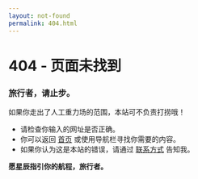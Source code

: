 ```yaml
---
layout: not-found
permalink: 404.html
---
```


# 404 - 页面未找到

### **旅行者，请止步。**

如果你走出了人工重力场的范围，本站可不负责打捞哦！

- 请检查你输入的网址是否正确。
- 你可以返回 [首页](/) 或使用导航栏寻找你需要的内容。
- 如果你认为这是本站的错误，请通过 [联系方式](/about/#contact) 告知我。

**愿星辰指引你的航程，旅行者。**
